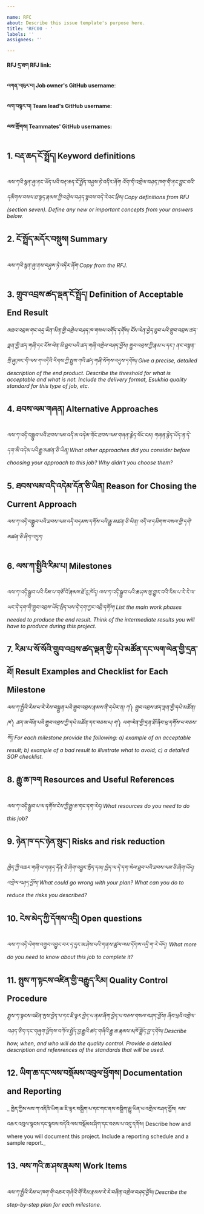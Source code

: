 ```yaml
---

name: RFC  
about: Describe this issue template's purpose here.  
title: 'RFC00 - '  
labels: ''  
assignees: ''

---
```


**RFJ དྲ་ཐག RFJ link**: 

**འགན་འཁུར་བ། Job owner's GitHub username**:

**ལག་བསྟར་བ། Team lead's GitHub username:**

**ལས་གྲོགས། Teammates' GitHub usernames:**


## 1. བརྡ་ཆད་ངོ་སྤྲོད། Keyword definitions
_ལས་ཀའི་སྙན་ཞུ་ནང་ཡོད་པའི་བརྡ་ཆད་ངོ་སྤྲོད་བཤུས་ཏེ་འདིར་ཞོག འོག་གི་འགྲེལ་བཤད་ཁག་གི་ནང་བྱུང་བའི་དམིགས་བསལ་ཐ་སྙད་རྣམས་ཀྱི་འགྲེལ་བཤད་སྟབས་བདེ་རེའང་ཕྲིས། Copy definitions from RFJ (section seven). Define any new or important concepts from your answers below._

## 2.  ངོ་སྤྲོད་མདོར་བསྡུས། Summary
_ལས་ཀའི་སྙན་ཞུ་ནས་བཤུས་ཏེ་འདིར་ཞོག Copy from the RFJ._

## 3. གྲུབ་འབྲས་ཚད་ལྡན་ངོ་སྤྲོད། Definition of Acceptable End Result 
_མཐའ་འབྲས་གང་འདྲ་ཡིན་མིན་གྱི་འགྲེལ་བཤད་ཁ་གསལ་འགོད་དགོས། ངོས་ལེན་བྱེད་ཐུབ་པའི་གྲུབ་འབྲས་ཚད་ལྡན་གྱི་ཚད་གཞི་དང་ངོས་ལེན་མི་ཐུབ་པའི་ཚད་གཞི་འགྲེལ་བཤད་བྱོས། གྲུབ་འབྲས་ཀྱི་རྣམ་པ་དང་། ནང་བསྟན་སྲི་ཞུ་ཁང་གི་ལས་ཀ་འདིའི་རིགས་ཀྱི་སྤུས་ཀའི་ཚད་གཞི་སོགས་འདུས་དགོས།
Give a precise, detailed description of the end product. Describe the threshold for what is acceptable and what is not. Include the delivery format, Esukhia quality standard for this type of job, etc._

## 4. ཐབས་ལམ་གཞན། Alternative Approaches
_ལས་ཀ་འདི་བསྒྲུབ་པའི་ཐབས་ལམ་འདི་མ་འདེམ་གོང་ཐབས་ལམ་གཞན་རྙེད་སོང་ངམ། གཞན་རྙེད་ཡོད་ན་དེ་དག་མི་འདེམ་པའི་རྒྱུ་མཚན་ཅི་ཡིན། What other approaches did you consider before choosing your approach to this job? Why didn’t you choose them?_

## 5. ཐབས་ལམ་འདི་འདེམ་དོན་ཅི་ཡིན། Reason for Chosing the Current Approach
_ལས་ཀ་འདི་བསྒྲུབ་པའི་ཐབས་ལམ་འདི་བདམས་དགོས་པའི་རྒྱུ་མཚན་ཅི་ཡིན། འདི་ལ་དམིགས་བསལ་གྱི་དགེ་མཚན་ཅི་ཞིག་འདུག_

## 6. ལས་ཀ་སྤྱིའི་རིམ་པ། Milestones 
_ལས་ཀ་འདི་སྒྲུབ་པའི་རིམ་པ་གཙོ་བོ་རྣམས་ཐོ་རུ་ཁོད། ལས་ཀ་འདི་སྒྲུབ་པའི་ཆ་ཤས་སུ་གྱུར་བའི་རིམ་པ་རེ་རེ་ལ་ཡང་དེ་དག་གི་གྲུབ་འབྲས་ཡོད་སྲིད་པས་དེ་དག་ཀྱང་འབྲི་དགོས། List the main work phases needed to produce the end result. Think of the intermediate results you will have to produce during this project._

## 7. རིམ་པ་སོ་སོའི་གྲུབ་འབྲས་ཚད་ལྡན་གྱི་དཔེ་མཚོན་དང་ལག་ལེན་གྱི་དྲན་ཐོ། Result Examples and Checklist for Each Milestone
_ལས་ཀ་སྤྱིའི་རིམ་པ་རེ་རེས་བསྐྲུན་པའི་གྲུབ་འབྲས་རྣམས་ནི་དཔེར་ན། ཀ༽ གྲུབ་འབྲས་ཚད་ལྡན་གྱི་དཔེ་མཚོན། ཁ༽ ཚད་མ་ལོན་པའི་གྲུབ་འབྲས་ཀྱི་དཔེ་མཚོན་དང་བཅས་པ། ག༽ ལག་ལེན་གྱི་དྲན་ཐོ་ཞིབ་ཕྲ་དགོས་པ་བཅས་སོ།། For each milestone provide the following: a) example of an acceptable result; b) example of a bad result to illustrate what to avoid; c) a detailed SOP checklist._

## 8. རྒྱུ་ཆ་ཁག Resources and Useful References
_ལས་ཀ་འདི་སྒྲུབ་པ་ལ་དགོས་ངེས་ཀྱི་རྒྱུ་ཆ་གང་དག་རེད། What resources do you need to do this job?_

## 9. ཉེན་ཁ་དང་ཉེན་སྲུང་། Risks and risk reduction
_ཁྱེད་ཀྱི་འཆར་གཞི་ལ་གནད་དོན་ཅི་ཞིག་འབྱུང་སྲིད་དམ། ཁྱེད་ལ་དེ་དག་སེལ་ཐུབ་པའི་ཐབས་ལམ་ཅི་ཞིག་ཡོད། འགྲེལ་བཤད་བྱོས། What could go wrong with your plan? What can you do to reduce the risks you described?_

## 10. ངེས་མེད་ཀྱི་དོགས་འདྲི། Open questions
_ལས་ཀ་འདི་ལེགས་འགྲུབ་འབྱུང་བར་ད་དུང་མ་ཤེས་པའི་གནས་ཚུལ་ལམ་དོགས་འདྲི་ག་རེ་ཡོད། ་What more do you need to know about this job to complete it?_

## 11. སྤུས་ཀ་སྟངས་འཛིན་གྱི་བརྒྱུད་རིམ། Quality Control Procedure
_སྤུས་ཀ་སྟངས་འཛིན་སུས་བྱེད་པ་དང་ཇི་ལྟར་བྱེད་པ་ནམ་ཞིག་བྱེད་པ་བཅས་གསལ་བཤད་བྱོས། ཞིབ་ཕྲའི་འགྲེལ་བཤད་ཅིག་དང་གཞུག་ཕྱོགས་བཀོལ་སྤྱོད་བྱ་རྒྱུའི་ཚད་གཞིའི་རྒྱུ་ཆ་རྣམས་མཁོ་སྦྲོད་བྱ་དགོས། Describe how, when, and who will do the quality control. Provide a detailed description and refenrences of the standards that will be used._

## 12. ཡིག་ཆ་དང་ལས་བསྡོམས་འབུལ་ཕྱོགས། Documentation and Reporting
_ ཁྱེད་ཀྱིས་ལས་ཀ་འདིའི་ཡིག་ཆ་ཇི་ལྟར་བསྒྲིག་པ་དང་གང་ནས་བསྒྲིག་རྒྱུ་ཡིན་པ་འགྲེལ་བཤད་བྱོས། ལས་འཆར་འབུལ་སྟངས་དང་སྟབས་བདེའི་ལས་བསྡོམས་ཤིག་དང་བཅས་པ་འདུ་དགོས། Describe how and where you will document this project. Include a reporting schedule and a sample report._

## 13. ལས་ཀའི་ཆ་ཤས་རྣམས། Work Items
_ལས་ཀ་སྤྱིའི་རིམ་པ་ཁག་གི་འཆར་གཞིའི་གོ་རིམ་རྣམས་རེ་རེ་བཞིན་འགྲེལ་བཤད་བྱོས། Describe the step-by-step plan for each milestone._
